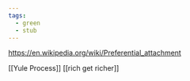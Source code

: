 ```yaml
---
tags:
  - green
  - stub
---
```


https://en.wikipedia.org/wiki/Preferential_attachment

[[Yule Process]]
[[rich get richer]]
